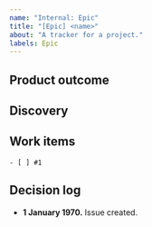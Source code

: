 ```yaml
---
name: "Internal: Epic"
title: "[Epic] <name>"
about: "A tracker for a project."
labels: Epic
---
```


<!--
For EPD-wide tracking, assign the issue to the Product Roadmap GitHub project
and set the relevant attributes, including Team, Priority (Now/Next/Later),
Status. If you have a target date, set the Release Date attribute.
-->

## Product outcome

<!--
Briefly describe the desired product outcome. If possible, focus on the
customer's perspective, for example:

> Users can customize the Avro schema that is generated for a Kafka Avro sink. The customizations are limited to the common requests we've gotten to date.
-->

## Discovery

<!--
Briefly outline the discovery work that has happened or is planned to happen.

If you are working on a prototype or a design document, you should point it out
here. Once you have a design document, link it here. If there are other related
GitHub issues, link them here.

If you are skipping the discovery step, please point it out explicitly.
-->

## Work items

<!--
Break down the planned work items using GitHub's tasklist feature.

At a minimum, collect work items in the list below. Note that you can add
freeform text and link to specific issues (preferred). When you link to an
issue, GitHub will automatically add a backlink to this issue.

Consider breaking down the work items into multiple subsections, for example
multiple milestones or definite/possible/descoped work items. You will know
best what breakdown makes sense and the breakdown might evolve over time.

Please use the "problem" issue template for work items.
-->

```[tasklist]
- [ ] #1
```

## Decision log

<!--
Record all notable decisions as the project evolves, such as setting a target
date or changing the epic's scope or its breakdown.

Example:
> * **18 September 2023.** Added Nullability control for Avro-formatted sinks #21722 as a work item.
> * **28 August 2023.** Set a target release date of October 31.
-->

* **1 January 1970.** Issue created.
